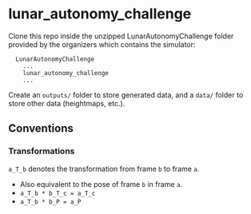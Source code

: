 # lunar_autonomy_challenge

Clone this repo inside the unzipped LunarAutonomyChallenge folder provided by the organizers which contains the simulator:

```
  LunarAutonomyChallenge
    ...
    lunar_autonomy_challenge
    ...
```

Create an `outputs/` folder to store generated data, and a `data/` folder to store other data (heightmaps, etc.).

## Conventions

### Transformations

`a_T_b` denotes the transformation from frame `b` to frame `a`.

- Also equivalent to the pose of frame `b` in frame `a`.
- `a_T_b * b_T_c = a_T_c`
- `a_T_b * b_P = a_P`
